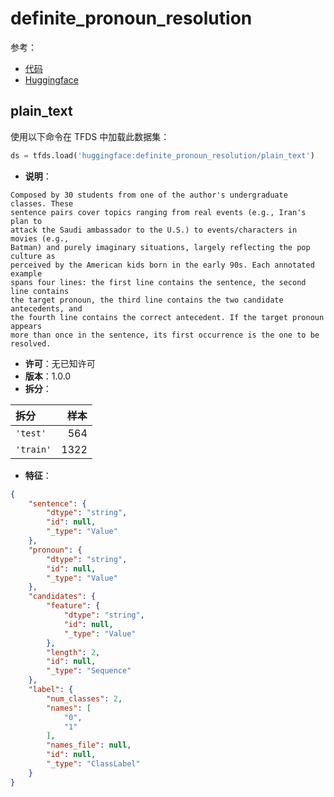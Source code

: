 # definite_pronoun_resolution

参考：

- [代码](https://github.com/huggingface/datasets/blob/master/datasets/definite_pronoun_resolution)
- [Huggingface](https://huggingface.co/datasets/definite_pronoun_resolution)

## plain_text

使用以下命令在 TFDS 中加载此数据集：

```python
ds = tfds.load('huggingface:definite_pronoun_resolution/plain_text')
```

- **说明**：

```
Composed by 30 students from one of the author's undergraduate classes. These
sentence pairs cover topics ranging from real events (e.g., Iran's plan to
attack the Saudi ambassador to the U.S.) to events/characters in movies (e.g.,
Batman) and purely imaginary situations, largely reflecting the pop culture as
perceived by the American kids born in the early 90s. Each annotated example
spans four lines: the first line contains the sentence, the second line contains
the target pronoun, the third line contains the two candidate antecedents, and
the fourth line contains the correct antecedent. If the target pronoun appears
more than once in the sentence, its first occurrence is the one to be resolved.
```

- **许可**：无已知许可
- **版本**：1.0.0
- **拆分**：

拆分 | 样本
:-- | --:
`'test'` | 564
`'train'` | 1322

- **特征**：

```json
{
    "sentence": {
        "dtype": "string",
        "id": null,
        "_type": "Value"
    },
    "pronoun": {
        "dtype": "string",
        "id": null,
        "_type": "Value"
    },
    "candidates": {
        "feature": {
            "dtype": "string",
            "id": null,
            "_type": "Value"
        },
        "length": 2,
        "id": null,
        "_type": "Sequence"
    },
    "label": {
        "num_classes": 2,
        "names": [
            "0",
            "1"
        ],
        "names_file": null,
        "id": null,
        "_type": "ClassLabel"
    }
}
```
